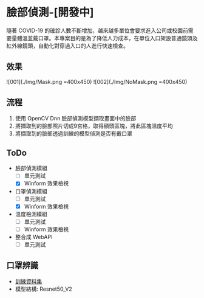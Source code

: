 # 臉部偵測-[開發中]

隨著 COVID-19 的確診人數不斷增加，越來越多單位會要求進入公司或校園前需要量體溫並戴口罩。本專案目的是為了降低人力成本，在單位入口架設普通鏡頭及紅外線鏡頭，自動化對穿過入口的人進行快速檢查。

## 效果
![001](./Img/Mask.png =400x450)
![002](./Img/NoMask.png =400x450)

## 流程
1. 使用 OpenCV Dnn 臉部偵測模型擷取畫面中的臉部
1. 將擷取到的臉部照片切成9宮格，取得額頭區塊，將此區塊溫度平均
1. 將擷取到的臉部透過訓練的模型偵測是否有戴口罩

## ToDo
- 臉部偵測模組
    - [ ] 單元測試
    - [x] Winform 效果檢視
- 口罩偵測模組
    - [ ] 單元測試
    - [x] Winform 效果檢視
- 溫度檢測模組
    - [ ] 單元測試
    - [ ] Winform 效果檢視
- 整合成 WebAPI
    - [ ] 單元測試

## 口罩辨識
- [訓練資料集](https://drive.google.com/file/d/1meHXviN_PrWCOlaQRr7weNjr9g_xDqr-/view?usp=sharing)
- 模型結構: Resnet50_V2
